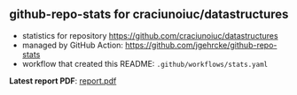 ## github-repo-stats for craciunoiuc/datastructures

- statistics for repository https://github.com/craciunoiuc/datastructures
- managed by GitHub Action: https://github.com/jgehrcke/github-repo-stats
- workflow that created this README: `.github/workflows/stats.yaml`

**Latest report PDF**: [report.pdf](https://github.com/craciunoiuc/acs-homework-index/raw/repo_stats/craciunoiuc/datastructures/latest-report/report.pdf)

